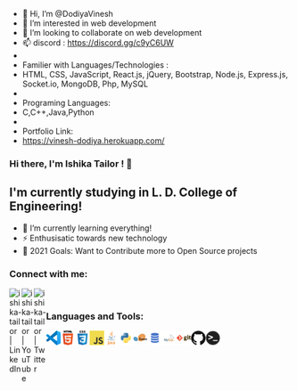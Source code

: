 - 👋 Hi, I’m @DodiyaVinesh
- 👀 I’m interested in web development
- 💞️ I’m looking to collaborate on web development
- 📫 discord : https://discord.gg/c9yC6UW
- 
- Familier with Languages/Technologies :
- HTML, CSS, JavaScript, React.js, jQuery, Bootstrap, Node.js, Express.js, Socket.io, MongoDB, Php, MySQL
- 
- Programing Languages:
- C,C++,Java,Python
- 
- Portfolio Link:
- https://vinesh-dodiya.herokuapp.com/


### Hi there, I'm Ishika Tailor ! 👋

## I'm currently studying in L. D. College of Engineering!

- 🌱 I’m currently learning everything!
- ⚡ Enthusisatic towards new technology 
- 🥅 2021 Goals: Want to Contribute more to Open Source projects

### Connect with me:


[<img align="left" alt="ishika-tailor | LinkedIn" width="22px" src="https://cdn.jsdelivr.net/npm/simple-icons@v3/icons/linkedin.svg" />][linkedin]
[<img align="left" alt="ishika-tailor | YouTube" width="22px" src="https://cdn.jsdelivr.net/npm/simple-icons@v3/icons/youtube.svg" />][youtube]
[<img align="left" alt="ishika-tailor | Twitter" width="22px" src="https://cdn.jsdelivr.net/npm/simple-icons@v3/icons/twitter.svg" />][twitter]

<br />

### Languages and Tools:

<img align="left" alt="Visual Studio Code" width="26px" src="https://raw.githubusercontent.com/github/explore/80688e429a7d4ef2fca1e82350fe8e3517d3494d/topics/visual-studio-code/visual-studio-code.png" />
<img align="left" alt="HTML5" width="26px" src="https://raw.githubusercontent.com/github/explore/80688e429a7d4ef2fca1e82350fe8e3517d3494d/topics/html/html.png" />
<img align="left" alt="CSS3" width="26px" src="https://raw.githubusercontent.com/github/explore/80688e429a7d4ef2fca1e82350fe8e3517d3494d/topics/css/css.png" />
<img align="left" alt="JavaScript" width="26px" src="https://raw.githubusercontent.com/github/explore/80688e429a7d4ef2fca1e82350fe8e3517d3494d/topics/javascript/javascript.png" />
<img align="left" alt="Java" width="26px" src="https://raw.githubusercontent.com/github/explore/80688e429a7d4ef2fca1e82350fe8e3517d3494d/topics/java/java.png" />
<img align="left" alt="Python" width="26px" src="https://raw.githubusercontent.com/github/explore/80688e429a7d4ef2fca1e82350fe8e3517d3494d/topics/python/python.png" />
<img align="left" alt="Scikit-learn" width="26px" src="https://raw.githubusercontent.com/github/explore/80688e429a7d4ef2fca1e82350fe8e3517d3494d/topics/scikit-learn/scikit-learn.png" />


<img align="left" alt="SQL" width="26px" src="https://raw.githubusercontent.com/github/explore/80688e429a7d4ef2fca1e82350fe8e3517d3494d/topics/sql/sql.png" />
<img align="left" alt="MySQL" width="26px" src="https://raw.githubusercontent.com/github/explore/80688e429a7d4ef2fca1e82350fe8e3517d3494d/topics/mysql/mysql.png" />
<img align="left" alt="Git" width="26px" src="https://raw.githubusercontent.com/github/explore/80688e429a7d4ef2fca1e82350fe8e3517d3494d/topics/git/git.png" />
<img align="left" alt="GitHub" width="26px" src="https://raw.githubusercontent.com/github/explore/78df643247d429f6cc873026c0622819ad797942/topics/github/github.png" />
<img align="left" alt="Terminal" width="26px" src="https://raw.githubusercontent.com/github/explore/80688e429a7d4ef2fca1e82350fe8e3517d3494d/topics/terminal/terminal.png" />

<br />



[twitter]: https://twitter.com/ishika_tailor
[youtube]:https://www.youtube.com/channel/UCYl7yTFTUFsFl_LsJimNQNA?view_as=subscriber
[Medium]:https://medium.com/@ishika.tailor2001
[linkedin]:https://www.linkedin.com/in/ishika-tailor-7045b1181/
[Datascience]: https://www.youtube.com/watch?v=DpIE5i8QYus&list=PLBhiTM_h5-j1PEWupNAlBJ6cE48gror5B
[Certification]: https://drive.google.com/drive/folders/1ojd2--Ynw4xWOBkV0VE0zWz7X9YUuUek?usp=sharing
